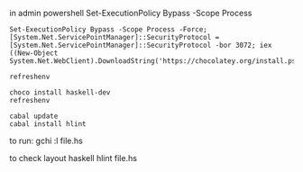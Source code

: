 in admin powershell
	Set-ExecutionPolicy Bypass -Scope Process
	
	Set-ExecutionPolicy Bypass -Scope Process -Force; [System.Net.ServicePointManager]::SecurityProtocol = [System.Net.ServicePointManager]::SecurityProtocol -bor 3072; iex ((New-Object System.Net.WebClient).DownloadString('https://chocolatey.org/install.ps1'))

	refreshenv

	choco install haskell-dev
	refreshenv

	cabal update
	cabal install hlint

to run:
	gchi
	:l file.hs

to check layout haskell
	hlint file.hs